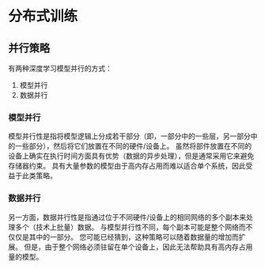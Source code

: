 # 分布式训练

## 并行策略

有两种深度学习模型并行的方式：

1. 模型并行
2. 数据并行

### 模型并行



模型并行性是指将模型逻辑上分成若干部分（即，一部分中的一些层，另一部分中的一些部分），然后将它们放置在不同的硬件/设备上。 虽然将部件放置在不同的设备上确实在执行时间方面具有优势（数据的异步处理），但是通常采用它来避免存储器约束。 具有大量参数的模型由于高内存占用而难以适合单个系统，因此受益于此类策略。



### 数据并行

另一方面，数据并行性是指通过位于不同硬件/设备上的相同网络的多个副本来处理多个（技术上批量）数据。 与模型并行性不同，每个副本可能是整个网络而不仅仅是其中的一部分。 您可能已经猜到，这种策略可以随着数据量的增加而扩展。 但是，由于整个网络必须驻留在单个设备上，因此无法帮助具有高内存占用量的模型。 
